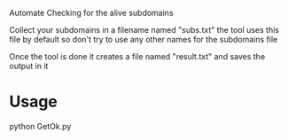 Automate Checking for the alive subdomains

Collect your subdomains in a filename named "subs.txt" the tool uses this file by default
so don't try to use any other names for the subdomains file 

Once the tool is done it creates a file named "result.txt" and saves the output in it

# Usage
python GetOk.py 
